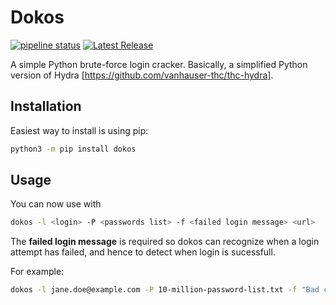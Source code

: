 # Dokos

[![pipeline status](https://gitlab.cylab.be/cylab/dokos/badges/main/pipeline.svg)](https://gitlab.cylab.be/cylab/dokos/-/commits/main)
[![Latest Release](https://gitlab.cylab.be/cylab/dokos/-/badges/release.svg)](https://gitlab.cylab.be/cylab/dokos/-/releases)

A simple Python brute-force login cracker. Basically, a simplified Python version of Hydra [https://github.com/vanhauser-thc/thc-hydra].


## Installation

Easiest way to install is using pip:

```bash
python3 -m pip install dokos
```

## Usage

You can now use with 

```bash
dokos -l <login> -P <passwords list> -f <failed login message> <url>
```

The **failed login message** is required so dokos can recognize when a login attempt has failed, and hence to detect
when login is sucessfull.

For example:

```bash
dokos -l jane.doe@example.com -P 10-million-password-list.txt -f "Bad combination of e-mail and password" https://example.com/login
```
